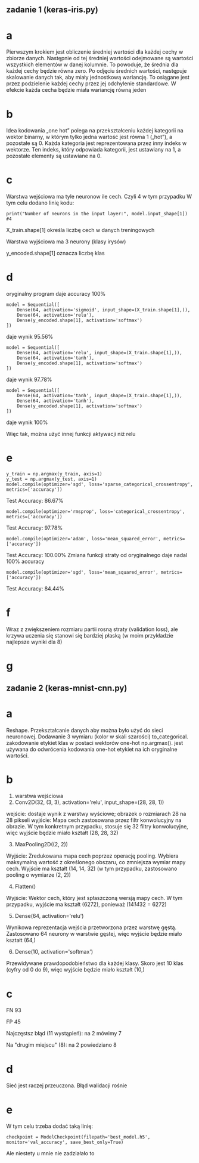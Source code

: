 ## zadanie 1 (keras-iris.py)

# a

Pierwszym krokiem jest obliczenie średniej wartości dla każdej cechy w zbiorze danych. Następnie od tej średniej wartości odejmowane są wartości wszystkich elementów w danej kolumnie. To powoduje, że średnia dla każdej cechy będzie równa zero. Po odjęciu średnich wartości, następuje skalowanie danych tak, aby miały jednostkową wariancję. To osiągane jest przez podzielenie każdej cechy przez jej odchylenie standardowe. W efekcie każda cecha będzie miała wariancję równą jeden

# b

Idea kodowania „one hot” polega na przekształceniu każdej kategorii na wektor binarny, w którym tylko jedna wartość jest równa 1 („hot”), a pozostałe są 0. Każda kategoria jest reprezentowana przez inny indeks w wektorze. Ten indeks, który odpowiada kategorii, jest ustawiany na 1, a pozostałe elementy są ustawiane na 0.

# c

Warstwa wejściowa ma tyle neuronow ile cech. Czyli 4 w tym przypadku 
W tym celu dodano linię kodu:

```
print("Number of neurons in the input layer:", model.input_shape[1]) #4
```

X_train.shape[1] określa liczbę cech w danych treningowych

Warstwa wyjściowa ma 3 neurony (klasy irysów)

y_encoded.shape[1] oznacza liczbę klas

# d

oryginalny program daje accuracy 100%

```
model = Sequential([
    Dense(64, activation='sigmoid', input_shape=(X_train.shape[1],)),
    Dense(64, activation='relu'),
    Dense(y_encoded.shape[1], activation='softmax')
])
```
daje wynik 95.56%

``` 
model = Sequential([
    Dense(64, activation='relu', input_shape=(X_train.shape[1],)),
    Dense(64, activation='tanh'),
    Dense(y_encoded.shape[1], activation='softmax')
])
```
daje wynik 97.78%

``` 
model = Sequential([
    Dense(64, activation='tanh', input_shape=(X_train.shape[1],)),
    Dense(64, activation='tanh'),
    Dense(y_encoded.shape[1], activation='softmax')
])

```
daje wynik 100%

Więc tak, można użyć innej funkcji aktywacji niż relu

# e

```
y_train = np.argmax(y_train, axis=1)
y_test = np.argmax(y_test, axis=1)
model.compile(optimizer='sgd', loss='sparse_categorical_crossentropy', metrics=['accuracy'])
```
Test Accuracy: 86.67%

```
model.compile(optimizer='rmsprop', loss='categorical_crossentropy', metrics=['accuracy'])
```
Test Accuracy: 97.78%

```
model.compile(optimizer='adam', loss='mean_squared_error', metrics=['accuracy'])
```
Test Accuracy: 100.00% Zmiana funkcji straty od oryginalnego daje nadal 100% accuracy


```
model.compile(optimizer='sgd', loss='mean_squared_error', metrics=['accuracy'])
```

Test Accuracy: 84.44%

# f

Wraz z zwiększeniem rozmiaru partii rosną straty (validation loss), ale krzywa uczenia się stanowi się bardziej płaską (w moim przykładzie najlepsze wyniki dla 8)

# g

## zadanie 2 (keras-mnist-cnn.py)

# a 

Reshape. Przekształcanie danych aby można było użyć do sieci neuronowej. Dodawanie 3 wymiaru (kolor w skali szarości)
to_categorical. zakodowanie etykiet klas w postaci wektorów one-hot
np.argmax(). jest używana do odwrócenia kodowania one-hot etykiet na ich oryginalne wartości.


# b

1) warstwa wejściowa
2)  Conv2D(32, (3, 3), activation='relu', input_shape=(28, 28, 1))

wejście: dostaje wynik z warstwy wyściowe; obrazek o rozmiarach 28 na 28 pikseli
wyjście: Mapa cech zastosowana przez filtr konwolucyjny na obrazie. W tym konkretnym przypadku, stosuje się 32 filtry konwolucyjne, więc wyjście będzie miało kształt (28, 28, 32)

3) MaxPooling2D((2, 2))

Wyjście: Zredukowana mapa cech poprzez operację pooling. Wybiera maksymalną wartość z określonego obszaru, co zmniejsza wymiar mapy cech. Wyjście ma kształt (14, 14, 32) (w tym przypadku, zastosowano pooling o wymiarze (2, 2))

4) Flatten()

Wyjście: Wektor cech, który jest spłaszczoną wersją mapy cech. W tym przypadku, wyjście ma kształt (6272), ponieważ (14*14*32 = 6272)

5) Dense(64, activation='relu')

Wynikowa reprezentacja wejścia przetworzona przez warstwę gęstą. Zastosowano 64 neurony w warstwie gęstej, więc wyjście będzie miało kształt (64,)

6) Dense(10, activation='softmax')

Przewidywane prawdopodobieństwo dla każdej klasy. Skoro jest 10 klas (cyfry od 0 do 9), więc wyjście będzie miało kształt (10,)

# c

FN 93

FP 45

Najczęstsz błąd (11 wystąpień): na 2 mówimy 7

Na "drugim miejscu" (8): na 2 powiedziano 8

# d

Sieć jest raczej przeuczona. Błąd walidacji rośnie

# e
W tym celu trzeba dodać taką linię: 
```
checkpoint = ModelCheckpoint(filepath='best_model.h5', monitor='val_accuracy', save_best_only=True)
```

Ale niestety u mnie nie zadziałało to






